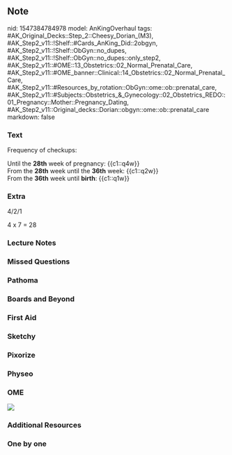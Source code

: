 ## Note
nid: 1547384784978
model: AnKingOverhaul
tags: #AK_Original_Decks::Step_2::Cheesy_Dorian_(M3), #AK_Step2_v11::!Shelf::#Cards_AnKing_Did::2obgyn, #AK_Step2_v11::!Shelf::ObGyn::no_dupes, #AK_Step2_v11::!Shelf::ObGyn::no_dupes::only_step2, #AK_Step2_v11::#OME::13_Obstetrics::02_Normal_Prenatal_Care, #AK_Step2_v11::#OME_banner::Clinical::14_Obstetrics::02_Normal_Prenatal_Care, #AK_Step2_v11::#Resources_by_rotation::ObGyn::ome::ob::prenatal_care, #AK_Step2_v11::#Subjects::Obstetrics_&_Gynecology::02_Obstetrics_REDO::01_Pregnancy::Mother::Pregnancy_Dating, #AK_Step2_v11::Original_decks::Dorian::obgyn::ome::ob::prenatal_care
markdown: false

### Text
Frequency of checkups:
<div>
  <div>
    Until the <b>28th</b> week of pregnancy: {{c1::q4w}}
  </div>
  <div>
    From the <b>28th</b> week until the <b>36th</b> week:
    {{c1::q2w}}
  </div>
  <div>
    From the <b>36th</b> week until <b>birth</b>: {{c1::q1w}}
  </div>
</div>

### Extra
4/2/1
<div>
  4 x 7 = 28
</div>

### Lecture Notes


### Missed Questions


### Pathoma


### Boards and Beyond


### First Aid


### Sketchy


### Pixorize


### Physeo


### OME
<div class="ome-widget">
  <a href=
  "https://onlinemeded.org/spa/obstetrics/normal-prenatal-care/acquire?ref=anki">
  <img src="_OME_AnkiFlashcards_Lesson_4.png"></a>
</div>

### Additional Resources


### One by one

